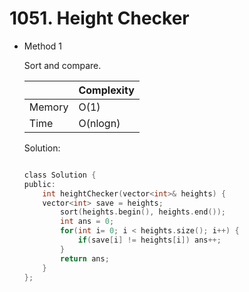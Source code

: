 # 1051. Height Checker     
- Method 1

    Sort and compare.

    | |   Complexity  |
    | ----------- | ----------- | 
    |  Memory     | O(1) | 
    |      Time       |  O(nlogn) | 


    Solution:

    ``` h

    class Solution {
    public:
        int heightChecker(vector<int>& heights) {
        vector<int> save = heights;
            sort(heights.begin(), heights.end());
            int ans = 0;
            for(int i= 0; i < heights.size(); i++) {
                if(save[i] != heights[i]) ans++;
            }
            return ans;
        }
    };

    ```

<!-- - Method 2

    This is another method.

    | |   Complexity  |
    | ----------- | ----------- | 
    |  Memory     | O(n) | 
    |      Time       |  O(n) | 


    Solution:

    ``` h



    ```

- Additional Knowledge:
       
    Here are some additional knowledge.



<br> -->